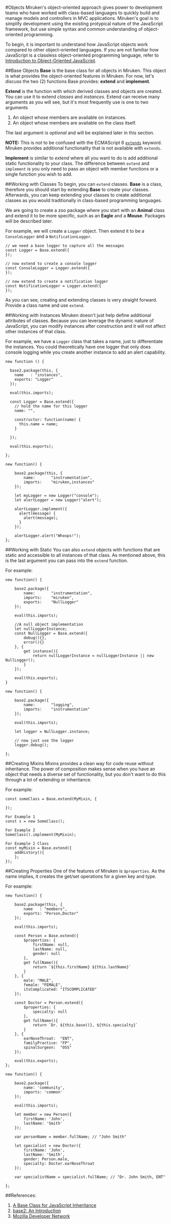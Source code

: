 #Objects
Miruken's object-oriented approach gives power to development teams who have worked with class-based languages to quickly build and manage models and controllers in MVC applications. Miruken's goal is to simplify development using the existing protypical nature of the JavaScript framework, but use simple syntax and common understanding of object-oriented programming.

To begin, it is important to understand how JavaScript objects work compared to other object-oriented languages. If you are not familiar how JavaScript is a classless object-oriented programming language, refer to [Introduction to Object-Oriented JavaScript](https://developer.mozilla.org/en-US/docs/Web/JavaScript/Introduction_to_Object-Oriented_JavaScript).

##Base Objects
**Base** is the base class for all objects in Miruken. This object is what provides the object-oriented features in Miruken. For now, let's discuss the two (2) functions Base provides: **extend** and **implement**.

**Extend** is the function with which derived classes and objects are created. You can use it to extend *classes* and *instances*.  Extend can receive many arguments as you will see, but it's most frequently use is one to two arguments

1. An object whose members are available on instances.
2. An object whose members are available on the class itself.

The last argument is *optional* and will be explained later in this section.

**NOTE:** This is *not* to be confused with the ECMAScript 6 [`extends`](https://developer.mozilla.org/en-US/docs/Web/JavaScript/Reference/Classes#Sub_classing_with_extends) keyword. Miruken provides additional functionality that is not available with `extends`.

**Implement** is similar to *extend* where all you want to do is add additional static functionality to your class. The difference between `extend` and `implement` is you only need to pass an object with member functions or a single function you wish to add.

##Working with Classes
To begin, you can `extend` classes. **Base** is a class, therefore you should start by extending **Base** to create your classes. Afterwards, you can keep extending your classes to create additional classes as you would traditionally in class-based programming languages.

We are going to create a zoo package where you start with an **Animal** class and extend it to be more specific, such as an **Eagle** and a **Mouse**.  Packages will be described later.

For example, we will create a `Logger` object. Then extend it to be a `ConsoleLogger` and a `NotificationLogger`.

    // we need a base logger to capture all the messages
    const Logger = Base.extend({
    });

    // now extend to create a console logger
    const ConsoleLogger = Logger.extend({
    });

    // now extend to create a notification logger
    const NotificationLogger = Logger.extend({
    });

As you can see, creating and extending classes is very straight forward. Provide a class name and use `extend`.

##Working with Instances
Miruken doesn't just help define additional attributes of classes. Because you can leverage the dynamic nature of JavaScript, you can modify instances after construction and it will not affect other instances of that class.

For example, we have a `Logger` class that takes a name, just to differentiate the instances. You could theoretically have one logger that only does console logging while you create another instance to add an alert capability.

    new function () {

      base2.package(this, {
        name   : "instances",
        exports: "Logger" 
      });

      eval(this.imports);

      const Logger = Base.extend({
        // hold the name for this logger
        name: "",

        constructor: function(name) {
          this.name = name;
        }

      });

      eval(this.exports);

    };

    new function() {

        base2.package(this, {
            name:       "instrumentation",
            imports:    "miruken,instances"
        });

        let myLogger = new Logger("console");
        let alertLogger = new Logger("alert");

        alertLogger.implement({
          alert(message) {
            alert(message);
          }
        });

        alertLogger.alert("Whoops!");
    };

##Working with Static
You can also `extend` objects with functions that are static and accessible to all instances of that class. As mentioned above, this is the last argument you can pass into the `extend` function.

For example:

    new function() {

        base2.package({
            name:       "instrumentation",
            imports:    "miruken",
            exports:    "NullLogger"
        });

        eval(this.imports);

        //A null object implementation
        let nullLoggerInstance;
        const NullLogger = Base.extend({
            debug(){},
            error(){}
        }, {
            get instance(){
                return nullLoggerInstance = nullLoggerInstance || new NullLogger();
            }
        });

        eval(this.exports);
    }

    new function() {

        base2.package({
            name:       "logging",
            imports:    "instrumentation"
        });

        eval(this.imports);

        let logger = NullLogger.instance;

        // now just use the logger
        logger.debug();

    };

##Creating Mixins
Mixins provides a clean way for code reuse without inheritance. The power of composition makes sense when you have an object that needs a diverse set of functionality, but you don't want to do this through a lot of extending or inheritance.

For example:

    const someClass = Base.extend(MyMixin, {

    });

    For Example 1
    const s = new SomeClass();

    For Example 2
    SomeClass().implement(MyMixin);

    For Example 2 Class
    const myMixin = Base.extend({
        addHistory(){
        };
    });

##Creating Properties
One of the features of Miruken is `$properties`. As the name implies, it creates the get/set operations for a given key and type.

For example:

    new function() {

        base2.package(this, {
            name   : "members",
            exports: "Person,Doctor"
        });

        eval(this.imports);

        const Person = Base.extend({
            $properties: {
                firstName: null,
                lastName: null,
                gender: null
            },
            get fullName(){
                return `${this.firstName} ${this.lastName}`
            }
        }, {
            male: "MALE",
            female: "FEMALE",
            itsComplicated: "ITSCOMPLICATED"
        });

        const Doctor = Person.extend({
            $properties: {
                specialty: null
            },
            get fullName(){
                return `Dr. ${this.base()}, ${this.specialty}`
            }
        }, {
            earNoseThroat:  "ENT",
            familyPractice: "FP",
            spinalSurgeon:  "OSS"
        });

        eval(this.exports);
    };

    new function() {

        base2.package({
            name: 'community',
            imports: 'common'
        });

        eval(this.imports);

        let member = new Person({
            firstName: 'John',
            lastName: 'Smith'
        });

        var personName = member.fullName; // "John Smith"

        let specialist = new Doctor({
            firstName: 'John',
            lastName: 'Smith',
            gender: Person.male,
            specialty: Doctor.earNoseThroat
        });

        var specialistName = specialist.fullName; // "Dr. John Smith, ENT"

    };

##References:
1. [A Base Class for JavaScript Inheritance](http://dean.edwards.name/weblog/2006/03/base/)
2. [base2: An Introduction](http://dean.edwards.name/weblog/2007/12/base2-intro/)
3. [Mozilla Developer Network](https://developer.mozilla.org/en-US/docs/Web/JavaScript)